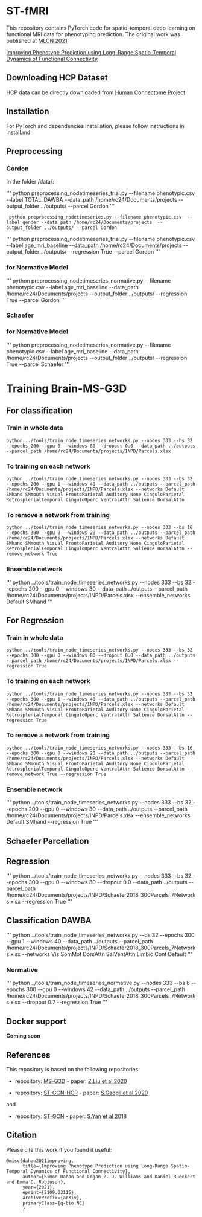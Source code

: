 # ST-fMRI
This repository contains PyTorch code for spatio-temporal deep learning on functional MRI data for phenotyping prediction. The original work was published at </url>[MLCN 2021](https://mlcnws.com/):


</url>[Improving Phenotype Prediction using Long-Range Spatio-Temporal Dynamics of Functional Connectivity](https://arxiv.org/abs/2109.03115)


## Downloading HCP Dataset

HCP data can be directly downloaded from </url>[Human Connectome Project](https://db.humanconnectome.org/)

## Installation

For PyTorch and dependencies installation, please follow instructions in [install.md](docs/install.md)

## Preprocessing 

### Gordon
In the folder /data/: 

'''
python preprocessing_nodetimeseries_trial.py --filename phenotypic.csv  --label TOTAL_DAWBA --data_path /home/rc24/Documents/projects  --output_folder ../outputs/ --parcel Gordon
'''

```
 python preprocessing_nodetimeseries.py --filename phenotypic.csv  --label gender --data_path /home/rc24/Documents/projects  --output_folder ../outputs/ --parcel Gordon
```
'''
python preprocessing_nodetimeseries_trial.py --filename phenotypic.csv  --label age_mri_baseline --data_path /home/rc24/Documents/projects  --output_folder ../outputs/ --regression True --parcel Gordon
'''
### for Normative Model

'''
python preprocessing_nodetimeseries_normative.py --filename phenotypic.csv  --label age_mri_baseline --data_path /home/rc24/Documents/projects  --output_folder ../outputs/ --regression True --parcel Gordon
'''

### Schaefer

### for Normative Model

'''
python preprocessing_nodetimeseries_normative.py --filename phenotypic.csv  --label age_mri_baseline --data_path /home/rc24/Documents/projects  --output_folder ../outputs/ --regression True --parcel Schaefer
'''



# Training Brain-MS-G3D 

## For classification

### Train in whole data
```
python ../tools/train_node_timeseries_networks.py --nodes 333 --bs 32 --epochs 200 --gpu 0 --windows 80 --dropout 0.0 --data_path ../outputs --parcel_path /home/rc24/Documents/projects/INPD/Parcels.xlsx
```

### To training on each network
```
python ../tools/train_node_timeseries_networks.py --nodes 333 --bs 32 --epochs 200 --gpu 1 --windows 40 --data_path ../outputs --parcel_path /home/rc24/Documents/projects/INPD/Parcels.xlsx --networks Default SMhand SMmouth Visual FrontoParietal Auditory None CinguloParietal RetrosplenialTemporal CinguloOperc VentralAttn Salience DorsalAttn
```

### To remove a network from training
```
python ../tools/train_node_timeseries_networks.py --nodes 333 --bs 16 --epochs 300 --gpu 0 --windows 20 --data_path ../outputs --parcel_path /home/rc24/Documents/projects/INPD/Parcels.xlsx --networks Default SMhand SMmouth Visual FrontoParietal Auditory None CinguloParietal RetrosplenialTemporal CinguloOperc VentralAttn Salience DorsalAttn --remove_network True
```

### Ensemble network
'''
python ../tools/train_node_timeseries_networks.py --nodes 333 --bs 32 --epochs 200 --gpu 0 --windows 30 --data_path ../outputs --parcel_path /home/rc24/Documents/projects/INPD/Parcels.xlsx --ensemble_networks Default SMhand
'''

## For Regression

### Train in whole data
```
python ../tools/train_node_timeseries_networks.py --nodes 333 --bs 32 --epochs 300 --gpu 0 --windows 80 --dropout 0.0 --data_path ../outputs --parcel_path /home/rc24/Documents/projects/INPD/Parcels.xlsx --regression True
```

### To training on each network
```
python ../tools/train_node_timeseries_networks.py --nodes 333 --bs 32 --epochs 300 --gpu 1 --windows 40 --data_path ../outputs --parcel_path /home/rc24/Documents/projects/INPD/Parcels.xlsx --networks Default SMhand SMmouth Visual FrontoParietal Auditory None CinguloParietal RetrosplenialTemporal CinguloOperc VentralAttn Salience DorsalAttn --regression True
```

### To remove a network from training
```
python ../tools/train_node_timeseries_networks.py --nodes 333 --bs 16 --epochs 300 --gpu 0 --windows 20 --data_path ../outputs --parcel_path /home/rc24/Documents/projects/INPD/Parcels.xlsx --networks Default SMhand SMmouth Visual FrontoParietal Auditory None CinguloParietal RetrosplenialTemporal CinguloOperc VentralAttn Salience DorsalAttn --remove_network True --regression True
```

### Ensemble network
'''
python ../tools/train_node_timeseries_networks.py --nodes 333 --bs 32 --epochs 200 --gpu 0 --windows 30 --data_path ../outputs --parcel_path /home/rc24/Documents/projects/INPD/Parcels.xlsx --ensemble_networks Default SMhand --regression True
'''

## Schaefer Parcellation

## Regression

'''
python ../tools/train_node_timeseries_networks.py --nodes 333 --bs 32 --epochs 300 --gpu 0 --windows 80 --dropout 0.0 --data_path ../outputs --parcel_path /home/rc24/Documents/projects/INPD/Schaefer2018_300Parcels_7Networks.xlsx --regression True
'''
## Classification DAWBA

'''
python ../tools/train_node_timeseries_networks.py  --bs 32 --epochs 300 --gpu 1 --windows 40 --data_path ../outputs --parcel_path /home/rc24/Documents/projects/INPD/Schaefer2018_300Parcels_7Networks.xlsx --networks Vis SomMot DorsAttn SalVentAttn Limbic Cont Default
'''


### Normative
'''
python ../tools/train_node_timeseries_normative.py --nodes 333 --bs 8 --epochs 300 --gpu 0 --windows 42 --data_path ../outputs --parcel_path /home/rc24/Documents/projects/INPD/Schaefer2018_300Parcels_7Networks.xlsx  --dropout 0.7 --regression True
'''




## Docker support 

**Coming soon**

## References 

This repository is based on the following repositories:


- repository: </url>[MS-G3D](https://github.com/kenziyuliu/MS-G3D) - paper: </url>[Z.Liu et al 2020](https://arxiv.org/abs/2003.14111)


- repository: </url>[ST-GCN-HCP](https://github.com/sgadgil6/cnslab_fmri) - paper: </url>[S.Gadgil et al 2020](https://arxiv.org/abs/2003.10613)

and 

- repository: </url>[ST-GCN](https://github.com/yysijie/st-gcn) - paper: </url>[S.Yan et al 2018](https://arxiv.org/abs/1801.07455)


## Citation

Please cite this work if you found it useful:

```
@misc{dahan2021improving,
      title={Improving Phenotype Prediction using Long-Range Spatio-Temporal Dynamics of Functional Connectivity}, 
      author={Simon Dahan and Logan Z. J. Williams and Daniel Rueckert and Emma C. Robinson},
      year={2021},
      eprint={2109.03115},
      archivePrefix={arXiv},
      primaryClass={q-bio.NC}
      }
```

